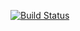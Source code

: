[![Build Status](https://travis-ci.org/Gsaavedra-sa/react-docker.svg?branch=master)](https://travis-ci.org/Gsaavedra-sa/react-docker)